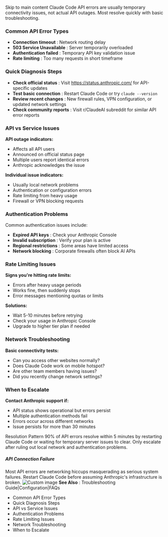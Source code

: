 Skip to main content
Claude Code API errors are usually temporary connectivity issues, not actual API outages. Most resolve quickly with basic troubleshooting.
### Common API Error Types​
  * **Connection timeout** : Network routing delay
  * **503 Service Unavailable** : Server temporarily overloaded
  * **Authentication failed** : Temporary API key validation issue
  * **Rate limiting** : Too many requests in short timeframe


### Quick Diagnosis Steps​
  * **Check official status** : Visit https://status.anthropic.com/ for API-specific updates
  * **Test basic connection** : Restart Claude Code or try `claude --version`
  * **Review recent changes** : New firewall rules, VPN configuration, or updated network settings
  * **Check community reports** : Visit r/ClaudeAI subreddit for similar API error reports


### API vs Service Issues​
**API outage indicators:**
  * Affects all API users
  * Announced on official status page
  * Multiple users report identical errors
  * Anthropic acknowledges the issue


**Individual issue indicators:**
  * Usually local network problems
  * Authentication or configuration errors
  * Rate limiting from heavy usage
  * Firewall or VPN blocking requests


### Authentication Problems​
Common authentication issues include:
  * **Expired API keys** : Check your Anthropic Console
  * **Invalid subscription** : Verify your plan is active
  * **Regional restrictions** : Some areas have limited access
  * **Network blocking** : Corporate firewalls often block AI APIs


### Rate Limiting Issues​
**Signs you're hitting rate limits:**
  * Errors after heavy usage periods
  * Works fine, then suddenly stops
  * Error messages mentioning quotas or limits


**Solutions:**
  * Wait 5-10 minutes before retrying
  * Check your usage in Anthropic Console
  * Upgrade to higher tier plan if needed


### Network Troubleshooting​
**Basic connectivity tests:**
  * Can you access other websites normally?
  * Does Claude Code work on mobile hotspot?
  * Are other team members having issues?
  * Did you recently change network settings?


### When to Escalate​
**Contact Anthropic support if:**
  * API status shows operational but errors persist
  * Multiple authentication methods fail
  * Errors occur across different networks
  * Issue persists for more than 30 minutes


Resolution Pattern
90% of API errors resolve within 5 minutes by restarting Claude Code or waiting for temporary server issues to clear. Only escalate after ruling out local network and authentication problems.
##### API Connection Failure
Most API errors are networking hiccups masquerading as serious system failures. Restart Claude Code before assuming Anthropic's infrastructure is broken.
![Custom image](https://www.claudelog.com/img/discovery/016_scary.png)
**See Also** : Troubleshooting Guide|Configuration|FAQs
  * Common API Error Types
  * Quick Diagnosis Steps
  * API vs Service Issues
  * Authentication Problems
  * Rate Limiting Issues
  * Network Troubleshooting
  * When to Escalate


